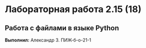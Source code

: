 # Лабораторная работа 2.15 (18)
## Работа с файлами в языке Python

**Выполнил:** Александр З. ПИЖ-б-о-21-1